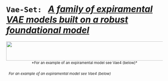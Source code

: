 # `Vae-Set:` &nbsp; <ins>*A family of expiramental VAE models built on a robust foundational model*</ins>
<p align="center">
  <kbd>
  <img src="https://github.com/SB-27182/Vae_Set/blob/master/assets/readme_images/topOfSeven.jpg" width=555 height=62 />
  </kbd>
  <sub>*For an example of an expiramental model see Vae4 (below)*</sub> 
</p>

&nbsp; <sub>*For an example of an expiramental model see Vae4 (below)*</sub> 
 <br>
